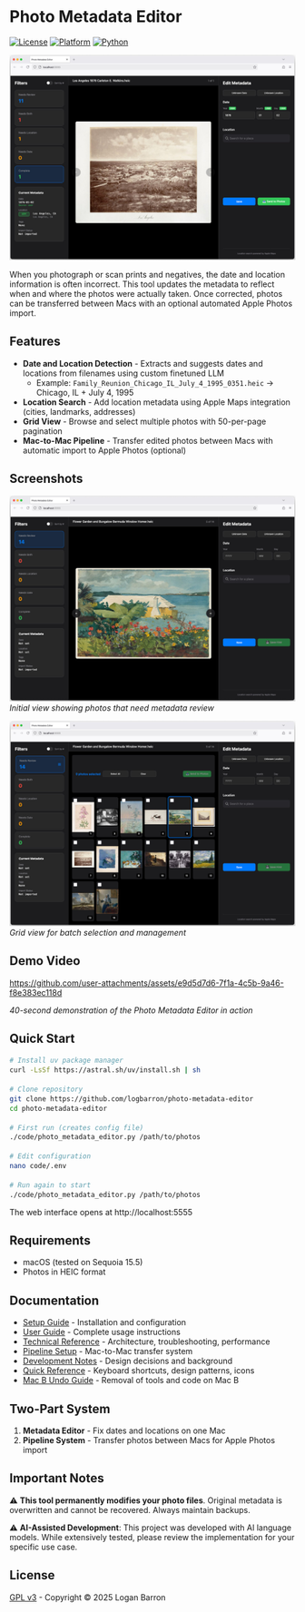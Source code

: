 # Photo Metadata Editor

[![License](https://img.shields.io/badge/license-GPL%20v3-blue.svg)](LICENSE)
[![Platform](https://img.shields.io/badge/platform-macOS-lightgrey.svg)]()
[![Python](https://img.shields.io/badge/python-3.11+-green.svg)]()

<p align="left">
  <img alt="Photo Metadata Editor" src="assets/images/pem_complete.png">
</p>

When you photograph or scan prints and negatives, the date and location information is often incorrect. This tool updates the metadata to reflect when and where the photos were actually taken. Once corrected, photos can be transferred between Macs with an optional automated Apple Photos import.

## Features

- **Date and Location Detection** - Extracts and suggests dates and locations from filenames using custom finetuned LLM
  - Example: `Family_Reunion_Chicago_IL_July_4_1995_0351.heic` → Chicago, IL + July 4, 1995
- **Location Search** - Add location metadata using Apple Maps integration (cities, landmarks, addresses)
- **Grid View** - Browse and select multiple photos with 50-per-page pagination
- **Mac-to-Mac Pipeline** - Transfer edited photos between Macs with automatic import to Apple Photos (optional)

## Screenshots

![Start Review](assets/images/pem_start.png)
*Initial view showing photos that need metadata review*

![Grid View](assets/images/pem_grid.png)
*Grid view for batch selection and management*

## Demo Video

https://github.com/user-attachments/assets/e9d5d7d6-7f1a-4c5b-9a46-f8e383ec118d

*40-second demonstration of the Photo Metadata Editor in action*

## Quick Start

```bash
# Install uv package manager
curl -LsSf https://astral.sh/uv/install.sh | sh

# Clone repository
git clone https://github.com/logbarron/photo-metadata-editor
cd photo-metadata-editor

# First run (creates config file)
./code/photo_metadata_editor.py /path/to/photos

# Edit configuration
nano code/.env

# Run again to start
./code/photo_metadata_editor.py /path/to/photos
```

The web interface opens at http://localhost:5555

## Requirements

- macOS (tested on Sequoia 15.5)
- Photos in HEIC format

## Documentation

- [Setup Guide](docs/setup.md) - Installation and configuration
- [User Guide](docs/user-guide.md) - Complete usage instructions
- [Technical Reference](docs/reference.md) - Architecture, troubleshooting, performance
- [Pipeline Setup](docs/pipeline.md) - Mac-to-Mac transfer system
- [Development Notes](docs/development.md) - Design decisions and background
- [Quick Reference](docs/quick-reference.md) - Keyboard shortcuts, design patterns, icons
- [Mac B Undo Guide](docs/mac-b-undo-guide.md) - Removal of tools and code on Mac B

## Two-Part System

1. **Metadata Editor** - Fix dates and locations on one Mac 
2. **Pipeline System** - Transfer photos between Macs for Apple Photos import

## Important Notes

⚠️ **This tool permanently modifies your photo files**. Original metadata is overwritten and cannot be recovered. Always maintain backups.

⚠️ **AI-Assisted Development**: This project was developed with AI language models. While extensively tested, please review the implementation for your specific use case.

## License

[GPL v3](LICENSE) - Copyright © 2025 Logan Barron
